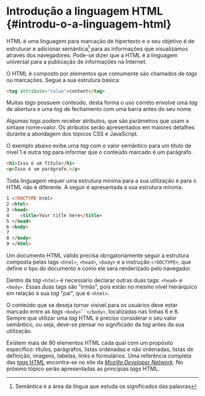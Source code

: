 # Introdução a linguagem HTML {#introdu-o-a-linguagem-html}

HTML é uma linguagem para marcação de hipertexto e o seu objetivo é de estruturar e adicionar semântica[^1] para as informações que visualizamos através dos navegadores. Pode-se dizer que a HTML é a linguagem universal para a publicação de informações na Internet.

O HTML é composto por elementos que comumente são chamados de _tags_ ou marcações. Segue a sua estrutura básica:

```html
<tag attribute="value">content</tag>
```

Muitas _tags_ possuem conteúdo, desta forma o uso correto envolve uma _tag_ de abertura e uma _tag_ de fechamento com uma barra antes do seu nome.

Algumas _tags_ podem receber atributos, que são parâmetros que usam a sintaxe nome=valor. Os atributos serão apresentados em maiores detalhes durante a abordagem dos tópicos CSS e JavaScript.

O exemplo abaixo exibe uma _tag_ com o valor semântico para um título de nível 1 e outra _tag_ para informar que o conteúdo marcado é um parágrafo.

```html
<h1>Isso é um Título</h1>
<p>Isso é um parágrafo.</p>
```

Toda linguagem requer uma estrutura mínima para a sua utilização e para o HTML não é diferente. A seguir é apresentada a sua estrutura mínima.

```html
1 <!DOCTYPE html>
2 <html>
3 <head>
4    <title>Your title here</title>
5 </head>
6 <body>
7
8 </body>
9 </html>
```

Um documento HTML válido precisa obrigatoriamente seguir a estrutura composta pelas tags `<html>`, `<head>`, `<body>` e a instrução `<!DOCTYPE>`, que define o tipo do documento e como ele será renderizado pelo navegador.

Dentro da _tag_ `<html>` é necessário declarar outras duas tags: `<head>` e `<body>`. Essas duas tags são "irmãs", pois estão no mesmo nível hierárquico em relação à sua _tag_ "pai", que é `<html>`.

O conteúdo que se deseja tornar visível para os usuários deve estar marcado entre as _tags_ `<body>``</body>`, localizadas nas linhas 6 e 8. Sempre que utilizar uma _tag_ HTML é preciso considerar o seu valor semântico, ou seja, deve-se pensar no significado da _tag_ antes da sua utilização.

Existem mais de 90 elementos HTML cada qual com um propósito específico: títulos, parágrafos, listas ordenadas e não ordenadas, listas de definição, imagens, tabelas, links e formulários. Uma referência completa das [_tags_ HTML](https://developer.mozilla.org/en/docs/Web/HTML/Element) encontra-se no site da [_Mozilla Developer Network_](https://developer.mozilla.org/en-US/). No próximo tópico serão apresentadas as principias _tags_ HTML.

[^1]: Semântica é a área da língua que estuda os significados das palavras

